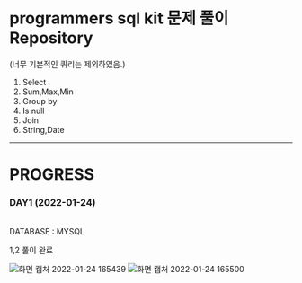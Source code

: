 # programmers sql kit 문제 풀이 Repository
(너무 기본적인 쿼리는 제외하였음.)

1. Select
2. Sum,Max,Min
3. Group by
4. Is null
5. Join
6. String,Date



---

# PROGRESS

### DAY1 (2022-01-24)
\
DATABASE : MYSQL

1,2 풀이 완료

![화면 캡처 2022-01-24 165439](https://user-images.githubusercontent.com/83413364/150743180-847c2872-5a8c-4e57-be31-8b1b4511d9be.png)
![화면 캡처 2022-01-24 165500](https://user-images.githubusercontent.com/83413364/150743185-ce01ba18-9990-4590-a5d8-400912271d07.png)




